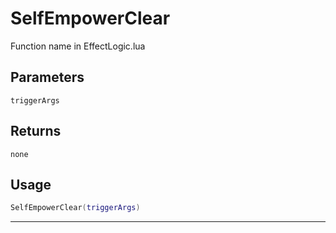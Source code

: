 # SelfEmpowerClear
Function name in EffectLogic.lua
## Parameters
`triggerArgs`
## Returns
`none`
## Usage
```lua
SelfEmpowerClear(triggerArgs)
```
---
